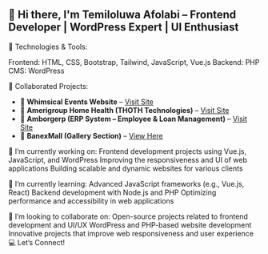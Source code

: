 ## 👋 Hi there, I'm Temiloluwa Afolabi – Frontend Developer | WordPress Expert | UI Enthusiast

🚀 Technologies & Tools:

Frontend: HTML, CSS, Bootstrap, Tailwind, JavaScript, Vue.js
Backend: PHP
CMS: WordPress

<p>💼 Collaborated Projects:</p>
<ul>
    <li>📌 <strong>Whimsical Events Website</strong> – <a href="https://whimsicalevents.ng/">Visit Site</a></li>
    <li>📌 <strong>Amerigroup Home Health (THOTH Technologies)</strong> – <a href="https://amerigrouphomehealthagencyllc.com/">Visit Site</a></li>
    <li>📌 <strong>Amborgerp (ERP System – Employee & Loan Management)</strong> – <a href="https://www.amborgerp.com/login">Visit Site</a></li>
    <li>📌 <strong>BanexMall (Gallery Section)</strong> – <a href="https://banexmall.com/gallery/">View Here</a></li>
</ul>

🔭 I’m currently working on:
Frontend development projects using Vue.js, JavaScript, and WordPress
Improving the responsiveness and UI of web applications
Building scalable and dynamic websites for various clients

🌱 I’m currently learning:
Advanced JavaScript frameworks (e.g., Vue.js, React)
Backend development with Node.js and PHP
Optimizing performance and accessibility in web applications

👯 I’m looking to collaborate on:
Open-source projects related to frontend development and UI/UX
WordPress and PHP-based website development
Innovative projects that improve web responsiveness and user experience
💻 Let’s Connect!


<!--
**Temmy6710/Temmy6710** is a ✨ _special_ ✨ repository because its `README.md` (this file) appears on your GitHub profile.

Here are some ideas to get you started:
j
- 🔭 I’m currently working on ...
- 🌱 I’m currently learning ...
- 👯 I’m looking to collaborate on ...
- 🤔 I’m looking for help with ...
- 💬 Ask me about ...
- 📫 How to reach me: ...
- 😄 Pronouns: ...
- ⚡ Fun fact: ...
-->
